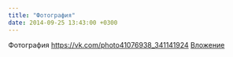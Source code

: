 ```yaml
---
title: "Фотография"
date: 2014-09-25 13:43:00 +0300
---
```


Фотография
<a class="vk-attach" href="https://vk.com/photo41076938_341141924">https://vk.com/photo41076938_341141924</a>
<a class="vk-attach" href="https://vk.com/photo41076938_341141924">Вложение</a>
